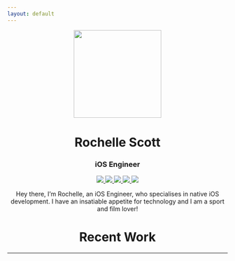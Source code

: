 ```yaml
---
layout: default
---
```


<p align="center">
	<img width="200" height="200" src="./images/header_image.png"/> 
</p>
<h1 align="center">Rochelle Scott</h1>
<h3 align="center">iOS Engineer</h3>

<p align="center"> 
	<a href="https://github.com/rochelle-scott">
		<img src="https://img.shields.io/static/v1?label=Github&message=rochelle-scott&color=lightgray">	
	</a>
	<a href="https://linkedin.com/in/rochelle-scott-3a266284/">
		<img src="https://img.shields.io/static/v1?label=LinkedIn&message=rochelle-scott&color=2867B2">	
	</a>
	<a href="https://twitter.com/RochelleSS">
		<img src="https://img.shields.io/static/v1?label=Twitter&message=rochelle-scott&color=00ACEE">	
	</a>
	<a href="./resume.pdf">
		<img src="https://img.shields.io/static/v1?label=Resume&message=PDF&color=green">	
	</a>
	<a href="mailto:rochellescott.dev@gmail.com">
		<img src="https://img.shields.io/static/v1?label=Email&message=Rochelle&color=F76831">	
	</a>
</p>

<p align="center">
Hey there, I’m Rochelle, an iOS Engineer, who specialises in native iOS development. I have an insatiable appetite for technology and I am a sport and film lover!
</p>

<h1 align="center">Recent Work</h1>


---

